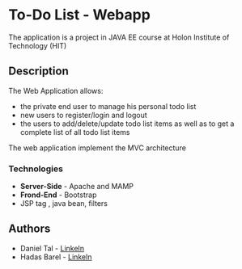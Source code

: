# To-Do List - Webapp

The application is a project in JAVA EE course at Holon Institute of Technology (HIT)

## Description
The Web Application allows:
- the private end user to manage his personal todo list 
- new users to register/login and logout
-  the users to add/delete/update todo list items as well as to get a complete list of all todo list items 

The web application implement the MVC architecture

### Technologies
- **Server-Side** - Apache and MAMP
- **Frond-End** - Bootstrap
- JSP tag , java bean, filters

## Authors

- Daniel Tal - [LinkeIn](https://www.linkedin.com/in/daniel-tal/)
- Hadas Barel - [LinkeIn](https://www.linkedin.com/in/hadas-barel-a73840148/)
